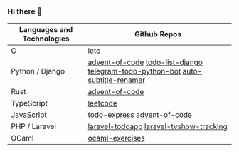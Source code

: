 ### Hi there 👋

| Languages and Technologies | Github Repos |
| -------------------------- | ------------ |
|             C              | [letc](https://github.com/matheusbucater/letc) |
|      Python / Django       | [advent-of-code](https://github.com/matheusbucater/advent-of-code)  [todo-list-django](https://github.com/matheusbucater/todo-list-django)  [telegram-todo-python-bot](https://github.com/matheusbucater/telegram-todo-python-bot)  [auto-subtitle-renamer](https://github.com/matheusbucater/auto-subtitle-renamer) |
|            Rust            | [advent-of-code](https://github.com/matheusbucater/advent-of-code) |
|         TypeScript         | [leetcode](https://github.com/matheusbucater/leetcode) |
|         JavaScript         | [todo-express](https://github.com/matheusbucater/todo-express) [advent-of-code](https://github.com/matheusbucater/advent-of-code) |
|       PHP / Laravel        | [laravel-todoapp](https://github.com/matheusbucater/laravel-todoapp)  [laravel-tvshow-tracking](https://github.com/matheusbucater/laravel-tvshow-tracking) |
|           OCaml            | [ocaml-exercises](https://github.com/matheusbucater/ocaml-exercises) |


<!--
**matheusbucater/matheusbucater** is a ✨ _special_ ✨ repository because its `README.md` (this file) appears on your GitHub profile.

Here are some ideas to get you started:

- 🔭 I’m currently working on ...
- 🌱 I’m currently learning ...
- 👯 I’m looking to collaborate on ...
- 🤔 I’m looking for help with ...
- 💬 Ask me about ...
- 📫 How to reach me: ...
- 😄 Pronouns: ...
- ⚡ Fun fact: ...
-->

